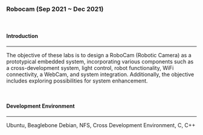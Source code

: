 ### **Robocam** (Sep 2021 ~ Dec 2021)

<br>

#### **Introduction** 

---

The objective of these labs is to design a RoboCam (Robotic Camera) as a prototypical embedded system, incorporating various components such as a cross-development system, light control, robot functionality, WiFi connectivity, a WebCam, and system integration. Additionally, the objective includes exploring possibilities for system enhancement.

<br>



#### **Development Environment** 

---

Ubuntu, Beaglebone Debian, NFS, Cross Development Environment, C, C++

<br>
